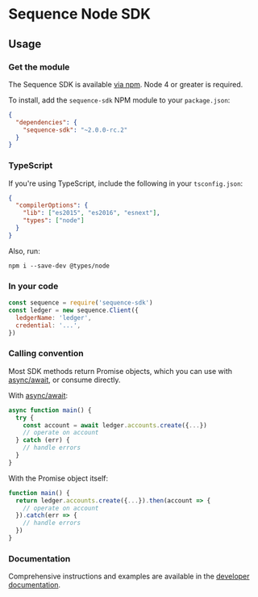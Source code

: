 # Sequence Node SDK

## Usage

### Get the module

The Sequence SDK is available
[via npm](https://www.npmjs.com/package/sequence-sdk). Node 4 or greater is
required.

To install, add the `sequence-sdk` NPM module to your `package.json`:

```json
{
  "dependencies": {
    "sequence-sdk": "~2.0.0-rc.2"
  }
}
```

### TypeScript

If you're using TypeScript, include the following in your `tsconfig.json`:

```json
{
  "compilerOptions": {
    "lib": ["es2015", "es2016", "esnext"],
    "types": ["node"]
  }
}
```

Also, run:

```
npm i --save-dev @types/node
```

### In your code

```js
const sequence = require('sequence-sdk')
const ledger = new sequence.Client({
  ledgerName: 'ledger',
  credential: '...',
})
```

### Calling convention

Most SDK methods return Promise objects, which you can use with
[async/await](https://developer.mozilla.org/en-US/docs/Web/JavaScript/Reference/Statements/async_function),
or consume directly.

With
[async/await](https://developer.mozilla.org/en-US/docs/Web/JavaScript/Reference/Statements/async_function):

```js
async function main() {
  try {
    const account = await ledger.accounts.create({...})
    // operate on account
  } catch (err) {
    // handle errors
  }
}
```

With the Promise object itself:

```js
function main() {
  return ledger.accounts.create({...}).then(account => {
    // operate on account
  }).catch(err => {
    // handle errors
  })
}
```

### Documentation

Comprehensive instructions and examples are available in the
[developer documentation](https://dashboard.seq.com/docs).
